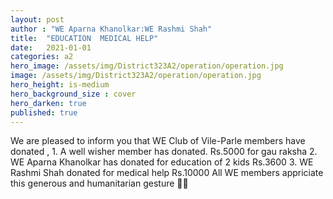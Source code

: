 ```yaml
---
layout: post
author : "WE Aparna Khanolkar:WE Rashmi Shah"
title:  "EDUCATION  MEDICAL HELP"
date:   2021-01-01
categories: a2
hero_image: /assets/img/District323A2/operation/operation.jpg
image: /assets/img/District323A2/operation/operation.jpg
hero_height: is-medium
hero_background_size : cover
hero_darken: true
published: true
---
```


We are pleased to inform you that  WE Club of Vile-Parle members have donated ,  1. A well wisher member has    donated.     Rs.5000 for gau raksha 2.   WE Aparna Khanolkar has donated for education of 2 kids       Rs.3600 3. WE Rashmi Shah donated for medical help      Rs.10000 All WE members appriciate this generous and humanitarian gesture 🙏🙏

<!-- {% include image-gallery.html folder="/assets/img/District323A2/operation/" %} -->